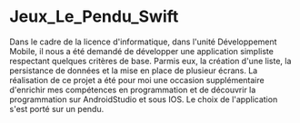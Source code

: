 # Jeux_Le_Pendu_Swift

Dans le cadre de la licence d'informatique, dans l'unité Développement Mobile, il nous a été demandé de développer une application simpliste respectant quelques critères de base.
Parmis eux, la création d'une liste, la persistance de données et la mise en place de plusieur écrans. 
La réalisation de ce projet a été pour moi une occasion supplémentaire d'enrichir mes compétences en programmation et de découvrir la programmation sur AndroidStudio et sous IOS.
Le choix de l'application s'est porté sur un pendu.

